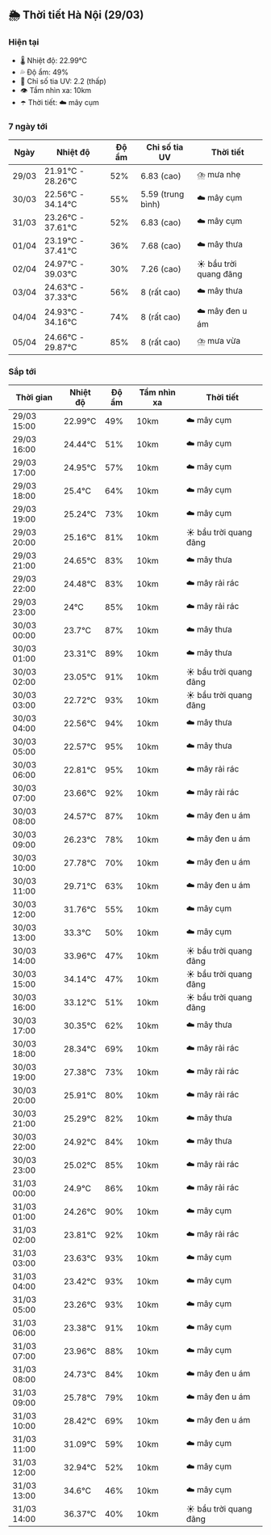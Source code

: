 ## 🌦️ Thời tiết Hà Nội (29/03)

### Hiện tại

- 🌡️ Nhiệt độ: 22.99℃
- 💦 Độ ẩm: 49%
- 🌟 Chỉ số tia UV: 2.2 (thấp)
- 👁️ Tầm nhìn xa: 10km
- ☂️ Thời tiết: ☁️ mây cụm

### 7 ngày tới

| Ngày | Nhiệt độ | Độ ẩm | Chỉ số tia UV | Thời tiết |
| --- | --- | --- | --- | --- |
| 29/03 | 21.91℃ - 28.26℃ | 52% | 6.83 (cao) | ⛈️ mưa nhẹ |
| 30/03 | 22.56℃ - 34.14℃ | 55% | 5.59 (trung bình) | ☁️ mây cụm |
| 31/03 | 23.26℃ - 37.61℃ | 52% | 6.83 (cao) | ☁️ mây cụm |
| 01/04 | 23.19℃ - 37.41℃ | 36% | 7.68 (cao) | ☁️ mây thưa |
| 02/04 | 24.97℃ - 39.03℃ | 30% | 7.26 (cao) | ☀️ bầu trời quang đãng |
| 03/04 | 24.63℃ - 37.33℃ | 56% | 8 (rất cao) | ☁️ mây thưa |
| 04/04 | 24.93℃ - 34.16℃ | 74% | 8 (rất cao) | ☁️ mây đen u ám |
| 05/04 | 24.66℃ - 29.87℃ | 85% | 8 (rất cao) | ⛈️ mưa vừa |

### Sắp tới

| Thời gian | Nhiệt độ | Độ ẩm | Tầm nhìn xa | Thời tiết |
| --- | --- | --- | --- | --- |
| 29/03 15:00 | 22.99℃ | 49% | 10km | ☁️ mây cụm |
| 29/03 16:00 | 24.44℃ | 51% | 10km | ☁️ mây cụm |
| 29/03 17:00 | 24.95℃ | 57% | 10km | ☁️ mây cụm |
| 29/03 18:00 | 25.4℃ | 64% | 10km | ☁️ mây cụm |
| 29/03 19:00 | 25.24℃ | 73% | 10km | ☁️ mây cụm |
| 29/03 20:00 | 25.16℃ | 81% | 10km | ☀️ bầu trời quang đãng |
| 29/03 21:00 | 24.65℃ | 83% | 10km | ☁️ mây thưa |
| 29/03 22:00 | 24.48℃ | 83% | 10km | ☁️ mây rải rác |
| 29/03 23:00 | 24℃ | 85% | 10km | ☁️ mây rải rác |
| 30/03 00:00 | 23.7℃ | 87% | 10km | ☁️ mây thưa |
| 30/03 01:00 | 23.31℃ | 89% | 10km | ☁️ mây thưa |
| 30/03 02:00 | 23.05℃ | 91% | 10km | ☀️ bầu trời quang đãng |
| 30/03 03:00 | 22.72℃ | 93% | 10km | ☀️ bầu trời quang đãng |
| 30/03 04:00 | 22.56℃ | 94% | 10km | ☁️ mây thưa |
| 30/03 05:00 | 22.57℃ | 95% | 10km | ☁️ mây thưa |
| 30/03 06:00 | 22.81℃ | 95% | 10km | ☁️ mây rải rác |
| 30/03 07:00 | 23.66℃ | 92% | 10km | ☁️ mây rải rác |
| 30/03 08:00 | 24.57℃ | 87% | 10km | ☁️ mây đen u ám |
| 30/03 09:00 | 26.23℃ | 78% | 10km | ☁️ mây đen u ám |
| 30/03 10:00 | 27.78℃ | 70% | 10km | ☁️ mây đen u ám |
| 30/03 11:00 | 29.71℃ | 63% | 10km | ☁️ mây đen u ám |
| 30/03 12:00 | 31.76℃ | 55% | 10km | ☁️ mây cụm |
| 30/03 13:00 | 33.3℃ | 50% | 10km | ☁️ mây cụm |
| 30/03 14:00 | 33.96℃ | 47% | 10km | ☀️ bầu trời quang đãng |
| 30/03 15:00 | 34.14℃ | 47% | 10km | ☀️ bầu trời quang đãng |
| 30/03 16:00 | 33.12℃ | 51% | 10km | ☀️ bầu trời quang đãng |
| 30/03 17:00 | 30.35℃ | 62% | 10km | ☁️ mây thưa |
| 30/03 18:00 | 28.34℃ | 69% | 10km | ☁️ mây rải rác |
| 30/03 19:00 | 27.38℃ | 73% | 10km | ☁️ mây rải rác |
| 30/03 20:00 | 25.91℃ | 80% | 10km | ☁️ mây rải rác |
| 30/03 21:00 | 25.29℃ | 82% | 10km | ☁️ mây thưa |
| 30/03 22:00 | 24.92℃ | 84% | 10km | ☁️ mây thưa |
| 30/03 23:00 | 25.02℃ | 85% | 10km | ☁️ mây rải rác |
| 31/03 00:00 | 24.9℃ | 86% | 10km | ☁️ mây rải rác |
| 31/03 01:00 | 24.26℃ | 90% | 10km | ☁️ mây cụm |
| 31/03 02:00 | 23.81℃ | 92% | 10km | ☁️ mây rải rác |
| 31/03 03:00 | 23.63℃ | 93% | 10km | ☁️ mây cụm |
| 31/03 04:00 | 23.42℃ | 93% | 10km | ☁️ mây cụm |
| 31/03 05:00 | 23.26℃ | 93% | 10km | ☁️ mây cụm |
| 31/03 06:00 | 23.38℃ | 91% | 10km | ☁️ mây cụm |
| 31/03 07:00 | 23.96℃ | 88% | 10km | ☁️ mây cụm |
| 31/03 08:00 | 24.73℃ | 84% | 10km | ☁️ mây đen u ám |
| 31/03 09:00 | 25.78℃ | 79% | 10km | ☁️ mây đen u ám |
| 31/03 10:00 | 28.42℃ | 69% | 10km | ☁️ mây đen u ám |
| 31/03 11:00 | 31.09℃ | 59% | 10km | ☁️ mây cụm |
| 31/03 12:00 | 32.94℃ | 52% | 10km | ☁️ mây cụm |
| 31/03 13:00 | 34.6℃ | 46% | 10km | ☁️ mây cụm |
| 31/03 14:00 | 36.37℃ | 40% | 10km | ☀️ bầu trời quang đãng |

